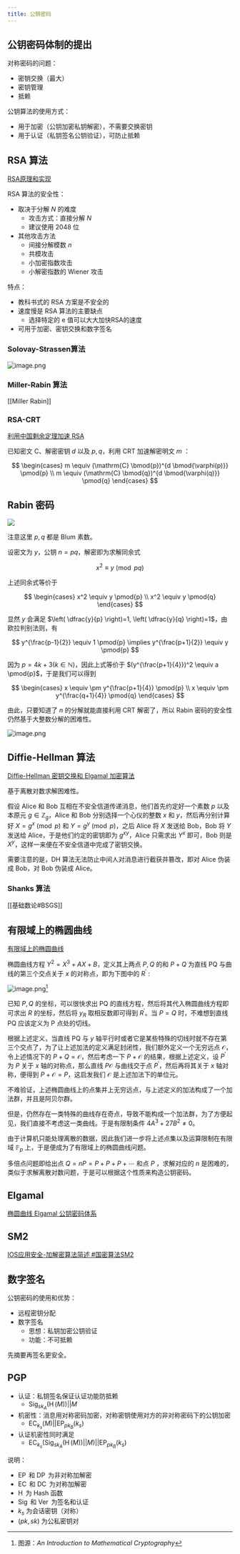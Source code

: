 ```yaml
---
title: 公钥密码
---
```

## 公钥密码体制的提出

对称密码的问题：

- 密钥交换（最大）
- 密钥管理
- 抵赖

公钥算法的使用方式：

- 用于加密（公钥加密私钥解密），不需要交换密钥
- 用于认证（私钥签名公钥验证），可防止抵赖

## RSA 算法

[RSA原理和实现](https://www.ruanx.net/rsa-intro/)

RSA 算法的安全性：

- 取决于分解 $N$ 的难度
	- 攻击方式：直接分解 $N$
	- 建议使用 2048 位
- 其他攻击方法
	- 间接分解模数 $n$
	- 共模攻击
	- 小加密指数攻击
	- 小解密指数的 Wiener 攻击

特点：

- 教科书式的 RSA 方案是不安全的
- 速度慢是 RSA 算法的主要缺点
	- 选择特定的 e 值可以大大加快RSA的速度
- 可用于加密、密钥交换和数字签名

### Solovay-Strassen算法

![image.png](https://picgo-1259588753.cos.ap-beijing.myqcloud.com/202406192246535.png)

### Miller-Rabin 算法

[[Miller Rabin]]

### RSA-CRT

[利用中国剩余定理加速 RSA](https://mp.weixin.qq.com/s/boWtEctrsGjmqnDzHBaM_w)

已知密文 $\mathrm{C}$、解密密钥 $d$ 以及 $p,q$，利用 CRT 加速解密明文 $m$ ：

$$
\begin{cases}
m \equiv (\mathrm{C} \bmod{p})^{d \bmod{\varphi(p)}} \pmod{p} \\
m \equiv (\mathrm{C} \bmod{q})^{d \bmod{\varphi(q)}} \pmod{q}
\end{cases}
$$

## Rabin 密码

![](https://picgo-1259588753.cos.ap-beijing.myqcloud.com/202406201509801.png)

注意这里 $p,q$ 都是 Blum 素数。

设密文为 $y$，公钥 $n=pq$，解密即为求解同余式

$$
x^2 \equiv y \pmod{pq}
$$

上述同余式等价于

$$
\begin{cases}
x^2 \equiv y \pmod{p} \\
x^2 \equiv y \pmod{q}
\end{cases}
$$

显然 $y$ 会满足 $\left( \dfrac{y}{p} \right)=1, \left( \dfrac{y}{q} \right)=1$，由欧拉判别法则，有

$$
y^{\frac{p-1}{2}} \equiv 1 \pmod{p} \implies y^{\frac{p+1}{2}} \equiv y \pmod{p} 
$$

因为 $p=4k+3(k \in \mathbb{N})$，因此上式等价于 $(y^{\frac{p+1}{4}})^2 \equiv a \pmod{p}$，于是我们可以得到

$$
\begin{cases}
x \equiv \pm y^{\frac{p+1}{4}} \pmod{p} \\
x \equiv \pm y^{\frac{q+1}{4}} \pmod{q}
\end{cases}
$$

由此，只要知道了 $n$ 的分解就能直接利用 CRT 解密了，所以 Rabin 密码的安全性仍然基于大整数分解的困难性。

![image.png](https://picgo-1259588753.cos.ap-beijing.myqcloud.com/202406201510240.png)



## Diffie-Hellman 算法

[Diffie-Hellman 密钥交换和 Elgamal 加密算法](https://www.ruanx.net/diffie-hellman/)

基于离散对数求解困难性。

假设 Alice 和 Bob 互相在不安全信道传递消息，他们首先约定好一个素数 $p$ 以及本原元 $g \in \mathbb{Z}_{g}$，Alice 和 Bob 分别选择一个心仪的整数 $x$ 和 $y$，然后再分别计算好 $X = g^x \pmod{p}$ 和 $Y = g^y \pmod{p}$，之后 Alice 将 $X$ 发送给 Bob，Bob 将 $Y$ 发送给 Alice，于是他们约定的密钥即为 $g^{xy}$，Alice 只需求出 $Y^x$ 即可，Bob 则是 $X^y$，这样一来便在不安全信道中完成了密钥交换。

需要注意的是，DH 算法无法防止中间人对消息进行截获并篡改，即对 Alice 伪装成 Bob，对 Bob 伪装成 Alice。

### Shanks 算法

[[基础数论#BSGS]]

## 有限域上的椭圆曲线

[有限域上的椭圆曲线](https://www.ruanx.net/elliptic-curve/)

椭圆曲线方程 $Y^2 = X^3 + AX + B$，定义其上两点 $P,Q$ 的和 $P+Q$ 为直线 PQ 与曲线的第三个交点关于 $x$ 的对称点，即为下图中的 $R^\prime$ :

![image.png](https://picgo-1259588753.cos.ap-beijing.myqcloud.com/202406251147906.png)[^1]

[^1]: 图源：_An Introduction to Mathematical Cryptography_

已知 $P,Q$ 的坐标，可以很快求出 PQ 的直线方程，然后将其代入椭圆曲线方程即可求出 $R$ 的坐标，然后将 $y_{R}$ 取相反数即可得到 $R^\prime$。当 $P=Q$ 时，不难想到直线 PQ 应该定义为 P 点处的切线。

根据上述定义，当直线 PQ 与 $y$ 轴平行时或者它是某些特殊的切线时就不存在第三个交点了，为了让上述加法的定义满足封闭性，我们额外定义一个无穷远点 $\mathcal{O}$，令上述情况下的 $P+Q = \mathcal{O}$，然后考虑一下 $P+\mathcal{O}$ 的结果，根据上述定义，设 $P^\prime$ 为 $P$ 关于 $x$ 轴的对称点，那么直线 $P\mathcal{O}$ 与曲线交于点 $P^\prime$，然后再将其关于 $x$ 轴对称，便得到 $P+\mathcal{O}=P$，这启发我们 $\mathcal{O}$ 是上述加法下的单位元。

不难验证，上述椭圆曲线上的点集并上无穷远点，与上述定义的加法构成了一个加法群，并且是阿贝尔群。

但是，仍然存在一类特殊的曲线存在奇点，导致不能构成一个加法群，为了方便起见，我们直接不考虑这一类曲线。于是有限制条件 $4A^3 + 27B^2 \not=0$。

由于计算机只能处理离散的数据，因此我们进一步将上述点集以及运算限制在有限域 $\mathbb{F}_{p}$ 上，于是便成为了有限域上的椭圆曲线问题。

多倍点问题即给出点 $Q = nP = P+P+P+\cdots$ 和点 $P$ ，求解对应的 $n$ 是困难的，类似于求解离散对数问题，于是可以根据这个性质来构造公钥密码。

## Elgamal

[椭圆曲线 Elgamal 公钥密码体系](https://www.ruanx.net/elliptic-elgamal/)

## SM2

[IOS应用安全-加解密算法简述 \#国密算法SM2](https://dishibolei.github.io/2017/05/25/save-encode/#%E5%9B%BD%E5%AF%86%E7%AE%97%E6%B3%95SM2)

## 数字签名

公钥密码的使用和优势：

- 远程密钥分配
- 数字签名
	- 思想：私钥加密公钥验证
	- 功能：不可抵赖

先摘要再签名更安全。

## PGP

- 认证：私钥签名保证认证功能防抵赖
	- $\operatorname{Sig}_{sk_{A}}(\operatorname{H}(M))||M$
- 机密性：消息用对称密码加密，对称密钥使用对方的非对称密码下的公钥加密
	- $\operatorname{EC}_{k_{s}}(M)||\operatorname{EP}_{{pk_{B}}}(k_{s})$
- 认证机密性同时满足
	- $\operatorname{EC}_{k_{s}}(\operatorname{Sig}_{sk_{A}}(\operatorname{H}(M))||M)||\operatorname{EP}_{{pk_{B}}}(k_{s})$

说明：

- $\operatorname{EP}$ 和 $\operatorname{DP}$ 为非对称加解密
- $\operatorname{EC}$ 和 $\operatorname{DC}$ 为对称加解密
- $\operatorname{H}$ 为 Hash 函数
- $\operatorname{Sig}$ 和 $\operatorname{Ver}$ 为签名和认证
- $k_{s}$ 为会话密钥（对称）
- $(pk,sk)$ 为公私密钥对